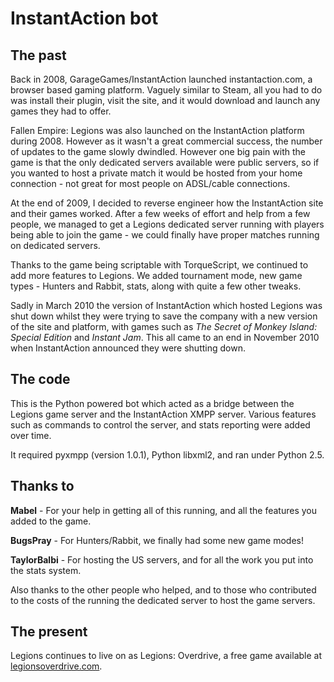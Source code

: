 # InstantAction bot

## The past

Back in 2008, GarageGames/InstantAction launched instantaction.com, a browser
based gaming platform. Vaguely similar to Steam, all you had to do was install
their plugin, visit the site, and it would download and launch any games they
had to offer.

Fallen Empire: Legions was also launched on the InstantAction platform during
2008. However as it wasn't a great commercial success, the number of updates to
the game slowly dwindled. However one big pain with the game is that the only
dedicated servers available were public servers, so if you wanted to host a
private match it would be hosted from your home connection - not great for most
people on ADSL/cable connections.

At the end of 2009, I decided to reverse engineer how the InstantAction site
and their games worked. After a few weeks of effort and help from a few people,
we managed to get a Legions dedicated server running with players being able to
join the game - we could finally have proper matches running on dedicated
servers.

Thanks to the game being scriptable with TorqueScript, we continued to add more
features to Legions. We added tournament mode, new game types - Hunters and
Rabbit, stats, along with quite a few other tweaks.

Sadly in March 2010 the version of InstantAction which hosted Legions was shut
down whilst they were trying to save the company with a new version of the site
and platform, with games such as *The Secret of Monkey Island: Special Edition*
and *Instant Jam*. This all came to an end in November 2010 when InstantAction
announced they were shutting down.

## The code

This is the Python powered bot which acted as a bridge between the Legions game
server and the InstantAction XMPP server. Various features such as commands to
control the server, and stats reporting were added over time.

It required pyxmpp (version 1.0.1), Python libxml2, and ran under Python 2.5.

## Thanks to

**Mabel** - For your help in getting all of this running, and all the features
you added to the game.

**BugsPray** - For Hunters/Rabbit, we finally had some new game modes!

**TaylorBalbi** - For hosting the US servers, and for all the work you put into
the stats system.

Also thanks to the other people who helped, and to those who contributed to the
costs of the running the dedicated server to host the game servers.

## The present

Legions continues to live on as Legions: Overdrive, a free game available at
[legionsoverdrive.com](http://www.legionsoverdrive.com/).
